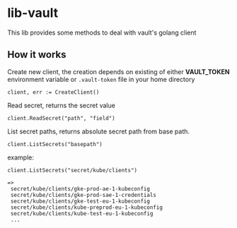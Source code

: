 # lib-vault

This lib provides some methods to deal with vault's golang client

## How it works

Create new client, the creation depends on existing of either  **VAULT_TOKEN** environment variable 
or `.vault-token` file in your home directory 
```
client, err := CreateClient()
```

Read secret, returns the secret value
```
client.ReadSecret("path", "field")
```

List secret paths, returns absolute secret path from base path.
```
client.ListSecrets("basepath")
```

example:
```
client.ListSecrets("secret/kube/clients")

=>
 secret/kube/clients/gke-prod-ae-1-kubeconfig
 secret/kube/clients/gke-prod-sae-1-credentials
 secret/kube/clients/gke-test-eu-1-kubeconfig
 secret/kube/clients/kube-preprod-eu-1-kubeconfig
 secret/kube/clients/kube-test-eu-1-kubeconfig
 ...

```

